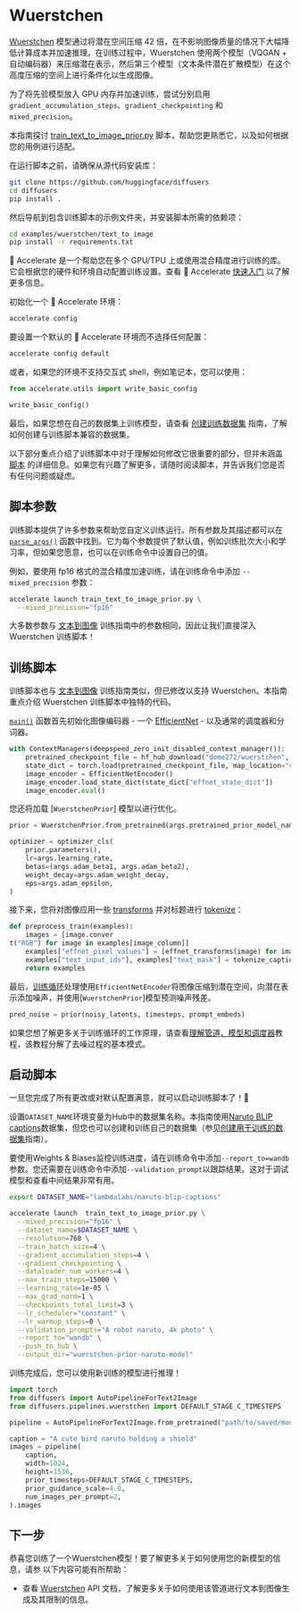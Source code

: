 <!--Copyright 2025 The HuggingFace Team. All rights reserved.

Licensed under the Apache License, Version 2.0 (the "License"); you may not use this file except in compliance with
the License. You may obtain a copy of the License at

http://www.apache.org/licenses/LICENSE-2.0

Unless required by applicable law or agreed to in writing, software distributed under the License is distributed on
an "AS IS" BASIS, WITHOUT WARRANTIES OR CONDITIONS OF ANY KIND, either express or implied. See the License for the
specific language governing permissions and limitations under the License.
-->

# Wuerstchen

[Wuerstchen](https://hf.co/papers/2306.00637) 模型通过将潜在空间压缩 42 倍，在不影响图像质量的情况下大幅降低计算成本并加速推理。在训练过程中，Wuerstchen 使用两个模型（VQGAN + 自动编码器）来压缩潜在表示，然后第三个模型（文本条件潜在扩散模型）在这个高度压缩的空间上进行条件化以生成图像。

为了将先验模型放入 GPU 内存并加速训练，尝试分别启用 `gradient_accumulation_steps`、`gradient_checkpointing` 和 `mixed_precision`。

本指南探讨 [train_text_to_image_prior.py](https://github.com/huggingface/diffusers/blob/main/examples/wuerstchen/text_to_image/train_text_to_image_prior.py) 脚本，帮助您更熟悉它，以及如何根据您的用例进行适配。

在运行脚本之前，请确保从源代码安装库：

```bash
git clone https://github.com/huggingface/diffusers
cd diffusers
pip install .
```

然后导航到包含训练脚本的示例文件夹，并安装脚本所需的依赖项：

```bash
cd examples/wuerstchen/text_to_image
pip install -r requirements.txt
```

<Tip>

🤗 Accelerate 是一个帮助您在多个 GPU/TPU 上或使用混合精度进行训练的库。它会根据您的硬件和环境自动配置训练设置。查看 🤗 Accelerate [快速入门](https://huggingface.co/docs/accelerate/quicktour) 以了解更多信息。

</Tip>

初始化一个 🤗 Accelerate 环境：

```bash
accelerate config
```

要设置一个默认的 🤗 Accelerate 环境而不选择任何配置：

```bash
accelerate config default
```

或者，如果您的环境不支持交互式 shell，例如笔记本，您可以使用：

```py
from accelerate.utils import write_basic_config

write_basic_config()
```

最后，如果您想在自己的数据集上训练模型，请查看 [创建训练数据集](create_dataset) 指南，了解如何创建与训练脚本兼容的数据集。

<Tip>

以下部分重点介绍了训练脚本中对于理解如何修改它很重要的部分，但并未涵盖 [脚本](https://github.com/huggingface/diffusers/blob/main/examples/wuerstchen/text_to_image/train_text_to_image_prior.py) 的详细信息。如果您有兴趣了解更多，请随时阅读脚本，并告诉我们您是否有任何问题或疑虑。

</Tip>

## 脚本参数

训练脚本提供了许多参数来帮助您自定义训练运行。所有参数及其描述都可以在 [`parse_args()`](https://github.com/huggingface/diffusers/blob/6e68c71503682c8693cb5b06a4da4911dfd655ee/examples/wuerstchen/text_to_image/train_text_to_image_prior.py#L192) 函数中找到。它为每个参数提供了默认值，例如训练批次大小和学习率，但如果您愿意，也可以在训练命令中设置自己的值。

例如，要使用 fp16 格式的混合精度加速训练，请在训练命令中添加 `--mixed_precision` 参数：

```bash
accelerate launch train_text_to_image_prior.py \
  --mixed_precision="fp16"
```

大多数参数与 [文本到图像](text2image#script-parameters) 训练指南中的参数相同，因此让我们直接深入 Wuerstchen 训练脚本！

## 训练脚本

训练脚本也与 [文本到图像](text2image#training-script) 训练指南类似，但已修改以支持 Wuerstchen。本指南重点介绍 Wuerstchen 训练脚本中独特的代码。

[`main()`](https://github.com/huggingface/diffusers/blob/6e68c71503682c8693cb5b06a4da4911dfd655ee/examples/wuerstchen/text_to_image/train_text_to_image_prior.py#L441) 函数首先初始化图像编码器 - 一个 [EfficientNet](https://github.com/huggingface/diffusers/blob/main/examples/wuerstchen/text_to_image/modeling_efficient_net_encoder.py) - 以及通常的调度器和分词器。

```py
with ContextManagers(deepspeed_zero_init_disabled_context_manager()):
    pretrained_checkpoint_file = hf_hub_download("dome272/wuerstchen", filename="model_v2_stage_b.pt")
    state_dict = torch.load(pretrained_checkpoint_file, map_location="cpu")
    image_encoder = EfficientNetEncoder()
    image_encoder.load_state_dict(state_dict["effnet_state_dict"])
    image_encoder.eval()
```

您还将加载 [`WuerstchenPrior`] 模型以进行优化。

```py
prior = WuerstchenPrior.from_pretrained(args.pretrained_prior_model_name_or_path, subfolder="prior")

optimizer = optimizer_cls(
    prior.parameters(),
    lr=args.learning_rate,
    betas=(args.adam_beta1, args.adam_beta2),
    weight_decay=args.adam_weight_decay,
    eps=args.adam_epsilon,
)
```

接下来，您将对图像应用一些 [transforms](https://github.com/huggingface/diffusers/blob/65ef7a0c5c594b4f84092e328fbdd73183613b30/examples/wuerstchen/text_to_image/train_text_to_image_prior.py#L656) 并对标题进行 [tokenize](https://github.com/huggingface/diffusers/blob/65ef7a0c5c594b4f84092e328fbdd73183613b30/examples/wuerstchen/text_to_image/train_text_to_image_prior.py#L637)：

```py
def preprocess_train(examples):
    images = [image.conver
t("RGB") for image in examples[image_column]]
    examples["effnet_pixel_values"] = [effnet_transforms(image) for image in images]
    examples["text_input_ids"], examples["text_mask"] = tokenize_captions(examples)
    return examples
```

最后，[训练循环](https://github.com/huggingface/diffusers/blob/65ef7a0c5c594b4f84092e328fbdd73183613b30/examples/wuerstchen/text_to_image/train_text_to_image_prior.py#L656)处理使用`EfficientNetEncoder`将图像压缩到潜在空间，向潜在表示添加噪声，并使用[`WuerstchenPrior`]模型预测噪声残差。

```py
pred_noise = prior(noisy_latents, timesteps, prompt_embeds)
```

如果您想了解更多关于训练循环的工作原理，请查看[理解管道、模型和调度器](../using-diffusers/write_own_pipeline)教程，该教程分解了去噪过程的基本模式。

## 启动脚本

一旦您完成了所有更改或对默认配置满意，就可以启动训练脚本了！🚀

设置`DATASET_NAME`环境变量为Hub中的数据集名称。本指南使用[Naruto BLIP captions](https://huggingface.co/datasets/lambdalabs/naruto-blip-captions)数据集，但您也可以创建和训练自己的数据集（参见[创建用于训练的数据集](create_dataset)指南）。

<Tip>

要使用Weights & Biases监控训练进度，请在训练命令中添加`--report_to=wandb`参数。您还需要在训练命令中添加`--validation_prompt`以跟踪结果。这对于调试模型和查看中间结果非常有用。

</Tip>

```bash
export DATASET_NAME="lambdalabs/naruto-blip-captions"

accelerate launch  train_text_to_image_prior.py \
  --mixed_precision="fp16" \
  --dataset_name=$DATASET_NAME \
  --resolution=768 \
  --train_batch_size=4 \
  --gradient_accumulation_steps=4 \
  --gradient_checkpointing \
  --dataloader_num_workers=4 \
  --max_train_steps=15000 \
  --learning_rate=1e-05 \
  --max_grad_norm=1 \
  --checkpoints_total_limit=3 \
  --lr_scheduler="constant" \
  --lr_warmup_steps=0 \
  --validation_prompts="A robot naruto, 4k photo" \
  --report_to="wandb" \
  --push_to_hub \
  --output_dir="wuerstchen-prior-naruto-model"
```

训练完成后，您可以使用新训练的模型进行推理！

```py
import torch
from diffusers import AutoPipelineForText2Image
from diffusers.pipelines.wuerstchen import DEFAULT_STAGE_C_TIMESTEPS

pipeline = AutoPipelineForText2Image.from_pretrained("path/to/saved/model", torch_dtype=torch.float16).to("cuda")

caption = "A cute bird naruto holding a shield"
images = pipeline(
    caption,
    width=1024,
    height=1536,
    prior_timesteps=DEFAULT_STAGE_C_TIMESTEPS,
    prior_guidance_scale=4.0,
    num_images_per_prompt=2,
).images
```

## 下一步

恭喜您训练了一个Wuerstchen模型！要了解更多关于如何使用您的新模型的信息，请参
以下内容可能有所帮助：

- 查看 [Wuerstchen](../api/pipelines/wuerstchen#text-to-image-generation) API 文档，了解更多关于如何使用该管道进行文本到图像生成及其限制的信息。